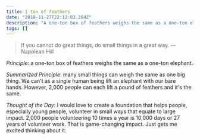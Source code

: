 ```yaml
---
title: 1 ton of feathers
date: "2018-11-27T22:12:03.284Z"
description: "A one-ton box of feathers weighs the same as a one-ton elephant."
tags: []
---
```


> If you cannot do great things, do small things in a great way. -- Napolean Hill

*Principle*: a one-ton box of feathers weighs the same as a one-ton elephant.

*Summarized Principle*: many small things can weigh the same as one big thing. We can't as a single human being lift an elephant with our bare hands. However, 2,000 people can each lift a pound of feathers and it's the same.

*Thought of the Day*: I would love to create a foundation that helps people, especially young people, volunteer in small ways that equate to large impact. 2,000 people volunteering 10 times a year is 10,000 days or 27 years of volunteer work. That is game-changing impact. Just gets me excited thinking about it.